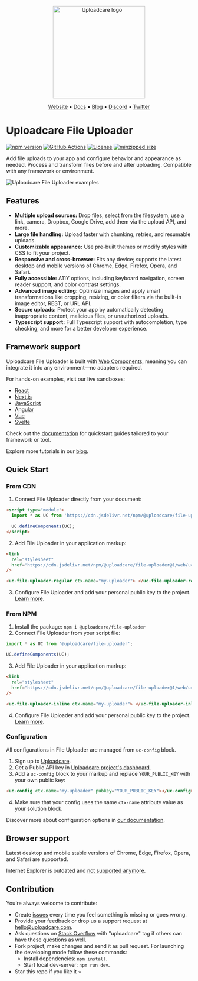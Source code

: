 <p align="center">
  <a href="https://uploadcare.com/?ref=github-readme">
    <picture>
      <source media="(prefers-color-scheme: light)" srcset="https://ucarecdn.com/1b4714cd-53be-447b-bbde-e061f1e5a22f/logosafespacetransparent.svg">
      <source media="(prefers-color-scheme: dark)" srcset="https://ucarecdn.com/3b610a0a-780c-4750-a8b4-3bf4a8c90389/logotransparentinverted.svg">
      <img width=250 alt="Uploadcare logo" src="https://ucarecdn.com/1b4714cd-53be-447b-bbde-e061f1e5a22f/logosafespacetransparent.svg">
    </picture>
  </a>
</p>
<p align="center">
  <a href="https://uploadcare.com?ref=github-readme">Website</a> •
  <a href="https://uploadcare.com/docs/file-uploader?ref=github-readme">Docs</a> • 
  <a href="https://uploadcare.com/blog?ref=github-readme">Blog</a> • 
  <a href="https://discord.gg/mKWRgRsVz8?ref=github-readme">Discord</a> •
  <a href="https://twitter.com/Uploadcare?ref=github-readme">Twitter</a>
</p>

# Uploadcare File Uploader

[![npm version](https://badge.fury.io/js/@uploadcare%2Ffile-uploader.svg)](https://www.npmjs.com/package/@uploadcare/file-uploader)
[![GitHub Actions](https://github.com/uploadcare/blocks/workflows/checks/badge.svg)](https://github.com/uploadcare/blocks/actions?query=workflow%3ABuild+branch%3Amaster)
[![License](https://img.shields.io/badge/License-MIT-blue.svg)](https://opensource.org/licenses/MIT)
[![minzipped size](https://img.shields.io/bundlephobia/minzip/@uploadcare/file-uploader@latest)](https://bundlephobia.com/package/@uploadcare/file-uploader@latest)

Add file uploads to your app and configure behavior and appearance as needed. Process and transform files before and after uploading. Compatible with any framework or environment.

<img alt="Uploadcare File Uploader examples" src="https://ucarecdn.com/916a1054-ca44-4c4a-9f7b-99fa499043d9/-/preview/">

## Features

- **Multiple upload sources:** Drop files, select from the filesystem, use a link, camera, Dropbox, Google Drive, add them via the upload API, and more.
- **Large file handling:** Upload faster with chunking, retries, and resumable uploads.
- **Customizable appearance:** Use pre-built themes or modify styles with CSS to fit your project.
- **Responsive and cross-browser:** Fits any device; supports the latest desktop and mobile versions of Chrome, Edge, Firefox, Opera, and Safari.
- **Fully accessible:** A11Y options, including keyboard navigation, screen reader support, and color contrast settings.
- **Advanced image editing:** Optimize images and apply smart transformations like cropping, resizing, or color filters via the built-in image editor, REST, or URL API.
- **Secure uploads:** Protect your app by automatically detecting inappropriate content, malicious files, or unauthorized uploads.
- **Typescript support:** Full Typescript support with autocompletion, type checking, and more for a better developer experience.

## Framework support

Uploadcare File Uploader is built with [Web Components](https://developer.mozilla.org/en-US/docs/Web/API/Web_components), meaning you can integrate it into any environment—no adapters required.

For hands-on examples, visit our live sandboxes:

- [React](https://github.com/uploadcare/file-uploader-examples/tree/main/examples/react-uploader)
- [Next.js](https://github.com/uploadcare/file-uploader-examples/tree/main/examples/next-uploader)
- [JavaScript](https://github.com/uploadcare/file-uploader-examples/tree/main/examples/js-uploader)
- [Angular](https://github.com/uploadcare/file-uploader-examples/tree/main/examples/angular-uploader)
- [Vue](https://github.com/uploadcare/file-uploader-examples/tree/main/examples/vue-uploader)
- [Svelte](https://github.com/uploadcare/file-uploader-examples/tree/main/examples/svelte-uploader)

Check out the [documentation](https://uploadcare.com/docs/integrations/?ref=github-readme) for quickstart guides tailored to your framework or tool.

Explore more tutorials in our [blog](https://uploadcare.com/blog/category/uploading/?ref=github-readme).

## Quick Start

### From CDN

1. Connect File Uploader directly from your document:

```html
<script type="module">
  import * as UC from 'https://cdn.jsdelivr.net/npm/@uploadcare/file-uploader@1/web/file-uploader.min.js';

  UC.defineComponents(UC);
</script>
```

2. Add File Uploader in your application markup:

```html
<link
  rel="stylesheet"
  href="https://cdn.jsdelivr.net/npm/@uploadcare/file-uploader@1/web/uc-file-uploader-regular.min.css"
/>

<uc-file-uploader-regular ctx-name="my-uploader"> </uc-file-uploader-regular>
```

3. Configure File Uploader and add your personal public key to the project. [Learn more](#configuration).

### From NPM

1. Install the package: `npm i @uploadcare/file-uploader`
2. Connect File Uploader from your script file:

```js
import * as UC from '@uploadcare/file-uploader';

UC.defineComponents(UC);
```

3. Add File Uploader in your application markup:

```html
<link
  rel="stylesheet"
  href="https://cdn.jsdelivr.net/npm/@uploadcare/file-uploader@1/web/uc-file-uploader-regular.min.css"
/>

<uc-file-uploader-inline ctx-name="my-uploader"> </uc-file-uploader-inline>
```

4. Configure File Uploader and add your personal public key to the project. [Learn more](#configuration).

### Configuration

All configurations in File Uploader are managed from `uc-config` block.

1. Sign up to [Uploadcare](https://app.uploadcare.com/accounts/signup/?ref=github-readme).
2. Get a Public API key in [Uploadcare project's dashboard](https://app.uploadcare.com/projects/-/api-keys/?ref=github-readme).
3. Add a `uc-config` block to your markup and replace `YOUR_PUBLIC_KEY` with your own public key:

```html
<uc-config ctx-name="my-uploader" pubkey="YOUR_PUBLIC_KEY"></uc-config>
```

4. Make sure that your config uses the same `ctx-name` attribute value as your solution block.

Discover more about configuration options in [our documentation](https://uploadcare.com/docs/file-uploader/configuration/?ref=github-readme).

## Browser support

Latest desktop and mobile stable versions of Chrome, Edge, Firefox, Opera, and Safari are supported.

Internet Explorer is outdated and [not supported anymore](https://uploadcare.com/blog/uploadcare-stops-internet-explorer-support/?ref=github-readme).

## Contribution

You’re always welcome to contribute:

- Create [issues](https://github.com/uploadcare/file-uploader/issues) every time you feel something is missing or goes wrong.
- Provide your feedback or drop us a support request at <a href="mailto:hello@uploadcare.com">hello@uploadcare.com</a>.
- Ask questions on [Stack Overflow](https://stackoverflow.com/questions/tagged/uploadcare) with "uploadcare" tag if others can have these questions as well.
- Fork project, make changes and send it as pull request. For launching the developing mode follow these commands:
  - Install dependencies: `npm install`.
  - Start local dev-server: `npm run dev`.
- Star this repo if you like it ⭐️
